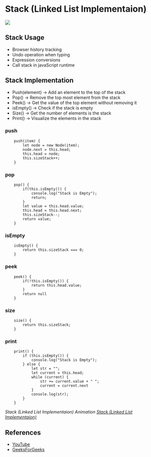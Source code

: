 # Stack (Linked List Implementaion)


<img src="https://www.codespeedy.com/wp-content/uploads/2020/08/stack-using-linkedlist-pic1.png">


## Stack Usage

<ul>
    <li> Browser history tracking </li>
    <li> Undo operation when typing </li>
    <li> Expression conversions </li>
    <li> Call stack in javaScript runtime </li>
</ul>


## Stack Implementation


<ul>
    <li> Push(element) -> Add an element to the top of the stack </li>
    <li> Pop() -> Remove the top most element from the stack</li>
    <li> Peek() -> Get the value of the top element without removing it</li>
    <li> isEmpty() -> Check if the stack is empty</li>
    <li> Size() -> Get the number of elements is the stack</li>
    <li> Print() -> Visualize the elements in the stack</li>
</ul>


### push 

```text
    push(item) {
        let node = new Node(item);
        node.next = this.head;
        this.head = node;
        this.sizeStack++;
    }
```


### pop 

```text
    pop() {
        if(this.isEmpty()) {
            console.log("Stack is Empty");
            return;
        }
        let value = this.head.value;
        this.head = this.head.next;
        this.sizeStack--;
        return value;
    }
```

### isEmpty 

```text
    isEmpty() {
        return this.sizeStack === 0;
    }
```

### peek 

```text
    peek() {
        if(!this.isEmpty()) {
            return this.head.value;
        }
        return null
    }
```

### size 

```text
    size() {
        return this.sizeStack;
    }
```

### print 

```text
    print() {
        if (this.isEmpty()) {
            console.log("Stack is Empty");
        } else {
            let str = "";
            let current = this.head;
            while (current) {
                str += current.value + " ";
                current = current.next
            }
            console.log(str);
        }
    }
```


*Stack (Linked List Implementaion) Animation [Stack (Linked List Implementaion)](https://www.cs.usfca.edu/~galles/visualization/StackLL.html)*


## References

-   [YouTube](https://youtube.com/playlist?list=PLC3y8-rFHvwg6nsAOfC5Is18KB2DrVOJy)
-   [GeeksForGeeks](https://www.geeksforgeeks.org/implement-a-stack-using-singly-linked-list/)
